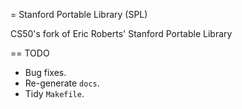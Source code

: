 = Stanford Portable Library (SPL)

CS50's fork of Eric Roberts' Stanford Portable Library

== TODO

* Bug fixes.
* Re-generate `docs`.
* Tidy `Makefile`.
